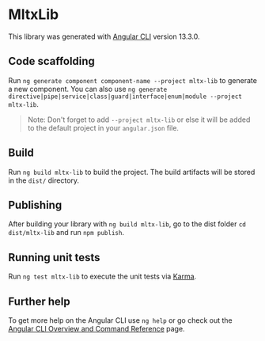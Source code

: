 # MltxLib

This library was generated with [Angular CLI](https://github.com/angular/angular-cli) version 13.3.0.

## Code scaffolding

Run `ng generate component component-name --project mltx-lib` to generate a new component. You can also use `ng generate directive|pipe|service|class|guard|interface|enum|module --project mltx-lib`.
> Note: Don't forget to add `--project mltx-lib` or else it will be added to the default project in your `angular.json` file. 

## Build

Run `ng build mltx-lib` to build the project. The build artifacts will be stored in the `dist/` directory.

## Publishing

After building your library with `ng build mltx-lib`, go to the dist folder `cd dist/mltx-lib` and run `npm publish`.

## Running unit tests

Run `ng test mltx-lib` to execute the unit tests via [Karma](https://karma-runner.github.io).

## Further help

To get more help on the Angular CLI use `ng help` or go check out the [Angular CLI Overview and Command Reference](https://angular.io/cli) page.
